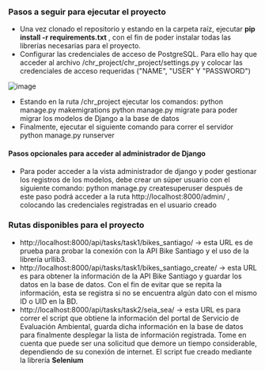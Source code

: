 ### Pasos a seguir para ejecutar el proyecto

- Una vez clonado el repositorio y estando en la carpeta raíz, ejecutar **pip install -r requirements.txt** , con el fin de poder instalar todas las librerías necesarias para el proyecto.
- Configurar las credenciales de acceso de PostgreSQL. Para ello hay que acceder al archivo /chr_project/chr_project/settings.py y colocar las credenciales de acceso requeridas ("NAME", "USER" Y "PASSWORD")

![image](https://user-images.githubusercontent.com/54086005/219528302-40d5daf6-7226-49ef-9233-dae47bf00847.png)

- Estando en la ruta /chr_project ejecutar los comandos:
		python manage.py makemigrations
		python manage.py migrate
para poder migrar los modelos de Django a la base de datos 
- Finalmente, ejecutar el siguiente comando para correr el servidor
		python manage.py runserver

#### Pasos opcionales para acceder al administrador de Django
- Para poder acceder a la vista administrador de django y poder gestionar los registros de los modelos, debe crear un súper usuario con el siguiente comando:
		python manage.py createsuperuser
después de este paso podrá acceder a la ruta http://localhost:8000/admin/ , colocando las credenciales registradas en el usuario creado

### Rutas disponibles para el proyecto

- http://localhost:8000/api/tasks/task1/bikes_santiago/ -> esta URL es de prueba para probar la conexión con la API Bike Santiago y el uso de la librería urllib3.
- http://localhost:8000/api/tasks/task1/bikes_santiago_create/ -> esta URL es para obtener la información de la API Bike Santiago y guardar los datos en la base de datos. Con el fin de evitar que se repita la información, esta se registra si no se encuentra algún dato con el mismo ID o UID en la BD.
- http://localhost:8000/api/tasks/task2/seia_sea/ -> esta URL es para correr el script que obtiene la información del portal de Servicio de Evaluación Ambiental, guarda dicha información en la base de datos para finalmente desplegar la lista de información registrada. Tome en cuenta que puede ser una solicitud que demore un tiempo considerable, dependiendo de su conexión de internet. El script fue creado mediante la librería **Selenium**
